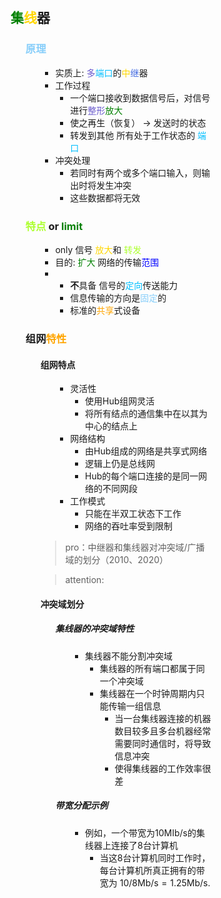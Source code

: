 <div style="float: left; width: 64%; padding: 1%;">

## <span style="color: green;">集</span><span style="color: Gold;">线</span>器  

<ul>

### <span style="color: LightSkyBlue;">原理</span>

<ul>

- 实质上:  <span style="color: SlateBlue;">多</span><span style="color: deepskyblue;">端口</span>的<span style="color: Gold;">中</span><span style="color: RoyalBlue;">继</span>器
- 工作过程
  - 一个端口接收到数据信号后，对信号进行<span style="color: SlateBlue;">整形</span><span style="color: green;">放大</span>
  - 使之再生（恢复） → 发送时的状态
  - 转发到其他 所有处于工作状态的 <span style="color: deepskyblue;">端口</span>
- 冲突处理
  - 若同时有两个或多个端口输入，则输出时将发生冲突
  - 这些数据都将无效

</ul>

###  <span style="color: GreenYellow;">特点</span> or <span style="color: green;">limit</span>

<ul>

- only 信号 <span style="color: Gold;">放大</span>和  <span style="color: GreenYellow;">转发</span>
- 目的: <span style="color: green;">扩大</span> 网络的传输<span style="color: blue;">范围</span>
- 
  - **不**具备 信号的<span style="color: deepskyblue;">定向</span>传送能力
  - 信息传输的方向是<span style="color: LightSkyBlue;">固定</span>的
  - 标准的<span style="color: orange;">共享</span>式设备

</ul>

### 组网<span style="color: orange;">特性</span>

<ul>

#### 组网特点

<ul>

- 灵活性
  - 使用Hub组网灵活
  - 将所有结点的通信集中在以其为中心的结点上
- 网络结构
  - 由Hub组成的网络是共享式网络
  - 逻辑上仍是总线网
  - Hub的每个端口连接的是同一网络的不同网段
- 工作模式
  - 只能在半双工状态下工作
  - 网络的吞吐率受到限制

</ul>

>pro：中继器和集线器对冲突域/广播域的划分（2010、2020）  

> attention:  

#### 冲突域划分

<ul>

##### 集线器的冲突域特性

<ul>

- 集线器不能分割冲突域
  - 集线器的所有端口都属于同一个冲突域
  - 集线器在一个时钟周期内只能传输一组信息
    - 当一台集线器连接的机器数目较多且多台机器经常需要同时通信时，将导致信息冲突
    - 使得集线器的工作效率很差

</ul>

##### 带宽分配示例

<ul>

- 例如，一个带宽为10MIb/s的集线器上连接了8台计算机
  - 当这8台计算机同时工作时，每台计算机所真正拥有的带宽为 $10/8\mathrm{{M}\mathrm{{b}/\mathrm{{s}=1.25\mathrm{{M}\mathrm{{b}/\mathrm{{s}.}}}}}}$

</ul>

</ul>

</ul>

</ul>

</div>
<div style="float: right; width: 26%; padding: 1%;">

</div>
<div style="clear: both;"></div>
